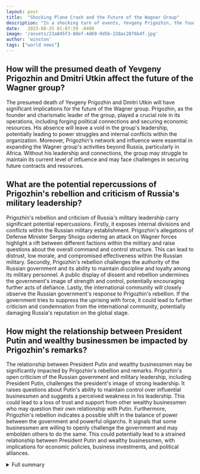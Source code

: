 ```yaml
---
layout: post
title:  "Shocking Plane Crash and the Future of the Wagner Group"
description: "In a shocking turn of events, Yevgeny Prigozhin, the founder of the Wagner mercenary group, and Dmitri Utkin were listed as passengers on a plane that crashed near Moscow. This incident comes shortly after Prigozhin led a rebellion against Russia's military leadership, causing a significant rupture in the relationship between the two parties."
date:   2023-08-25 01:07:59 -0400
image: '/assets/23a845f3-80ef-4d69-9d56-228ac2876b4f.jpg'
author: 'winston'
tags: ["world news"]
---
```


## How will the presumed death of Yevgeny Prigozhin and Dmitri Utkin affect the future of the Wagner group?
The presumed death of Yevgeny Prigozhin and Dmitri Utkin will have significant implications for the future of the Wagner group. Prigozhin, as the founder and charismatic leader of the group, played a crucial role in its operations, including forging political connections and securing economic resources. His absence will leave a void in the group's leadership, potentially leading to power struggles and internal conflicts within the organization. Moreover, Prigozhin's network and influence were essential in expanding the Wagner group's activities beyond Russia, particularly in Africa. Without his leadership and connections, the group may struggle to maintain its current level of influence and may face challenges in securing future contracts and resources.

## What are the potential repercussions of Prigozhin's rebellion and criticism of Russia's military leadership?
Prigozhin's rebellion and criticism of Russia's military leadership carry significant potential repercussions. Firstly, it exposes internal divisions and conflicts within the Russian military establishment. Prigozhin's allegations of Defense Minister Sergey Shoigu ordering an attack on Wagner forces highlight a rift between different factions within the military and raise questions about the overall command and control structure. This can lead to distrust, low morale, and compromised effectiveness within the Russian military. Secondly, Prigozhin's rebellion challenges the authority of the Russian government and its ability to maintain discipline and loyalty among its military personnel. A public display of dissent and rebellion undermines the government's image of strength and control, potentially encouraging further acts of defiance. Lastly, the international community will closely observe the Russian government's response to Prigozhin's rebellion. If the government tries to suppress the uprising with force, it could lead to further criticism and condemnation from the international community, potentially damaging Russia's reputation on the global stage.

## How might the relationship between President Putin and wealthy businessmen be impacted by Prigozhin's remarks?
The relationship between President Putin and wealthy businessmen may be significantly impacted by Prigozhin's rebellion and remarks. Prigozhin's open criticism of the Russian government and military leadership, including President Putin, challenges the president's image of strong leadership. It raises questions about Putin's ability to maintain control over influential businessmen and suggests a perceived weakness in his leadership. This could lead to a loss of trust and support from other wealthy businessmen who may question their own relationship with Putin. Furthermore, Prigozhin's rebellion indicates a possible shift in the balance of power between the government and powerful oligarchs. It signals that some businessmen are willing to openly challenge the government and may embolden others to do the same. This could potentially lead to a strained relationship between President Putin and wealthy businessmen, with implications for economic policies, business investments, and political alliances.


<details>
        <summary>Full summary</summary>
<p>In a shocking turn of events, Yevgeny Prigozhin, the founder of the Wagner mercenary group, and Dmitri Utkin were listed as passengers on a plane that crashed near Moscow. This incident comes shortly after Prigozhin led a rebellion against Russia's military leadership, causing a significant rupture in the relationship between the two parties.</p>
<p>According to Russian aviation authorities, Prigozhin's name appeared on the passenger manifest of the ill-fated plane. Several Russian news outlets reported on this tragic event, but the uncertainty surrounding Prigozhin's fate remains, with a Telegram account associated with the Wagner group stating that his status is still unknown.</p>
<p>The presence of Dmitri Utkin, Wagner's most prominent commander, on the same flight raises further questions about the circumstances of the crash. Utkin, often described as the co-founder of the mercenary group, had an obsessive fascination with the history of the Third Reich, which apparently served as the inspiration for the group's name. Utkin's role within the Wagner group has been a subject of debate, with some speculating that he was merely a frontman for someone else.</p>
<p>Prigozhin's rebellion against Russia's military leadership in June created waves within the country. Despite his actions, he continued to move freely, even meeting with President Vladimir Putin on June 29. However, his falling out with the Russian government became apparent after years of supporting Putin, as he began openly criticizing it.</p>
<p>In a series of events from the Extra JSON sources, Prigozhin's rebellion took a more intense turn. He accused Defense Minister Sergey Shoigu of ordering an attack on Wagner forces, which prompted the Russia's Federal Security Service (FSB) to call on Wagner fighters not to follow Prigozhin's orders and assist in his arrest. Prigozhin denied that the rebellion was a military coup and instead referred to it as a 'march for justice.'</p>
<p>These bold accusations made by Prigozhin have sparked concerns both domestically and internationally. The White House National Security Council is closely monitoring the situation and consulting with allies and partners. General Sergey Surovikin, a key figure in Russia's military, urged Wagner fighters to abandon the rebellion and return to loyalty.</p>
<p>Prigozhin's criticism of the military leadership and the Russian government is a criminal offense in the country. Despite this, some experts speculate that Prigozhin may be speaking with the tacit approval of the Kremlin. His remarks, which imply that Putin is weak and easily manipulated, have raised eyebrows and put the spotlight on the relationship between the president and wealthy businessmen.</p>
<p>In addition to his accusations against Shoigu, Prigozhin has also criticized the Russian defense ministry's portrayal of the ongoing counteroffensive in southern Ukraine. He claims that Russia's army is actually retreating in the Zaporizhzhia and Kherson regions and accuses the defense ministry of deceiving the president with false reports.</p>
<p>The context provided by the Extra JSON sources sheds light on the Wagner group's activities beyond the current rebellion. The group has gained influence as one of Russia's most prominent foreign policy tools, involved in conflicts in Syria and Ukraine. It has expanded its footprint in Africa, offering military support and security services in exchange for resource concessions and diplomatic support.</p>
<p>However, the recent plane crash and the presumed death of Prigozhin and Utkin raise questions about the future of the Wagner group. Prigozhin's charisma, economic powers, and political connections have been instrumental in the group's operations. Without him, the group's direction and influence may face uncertainty.</p>
<p>The story of the Wagner group and its leaders is a tale of rebellion and power. It highlights the complexities of Russia's military dynamics and the influence of private mercenary groups in shaping foreign policy. The repercussions of these events are sure to reverberate both domestically and internationally, as the world watches how the Russian government handles this situation.</p>
</details>